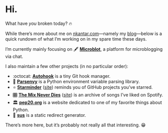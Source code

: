 # Hi.

What have _you_ broken today? :fire:

While there’s more about me on [nkantar.com](https://nkantar.com "Nik Kantar")—namely my [blog](https://www.nkantar.com/blog/ "Blog | Nik Kantar")—below is a quick rundown of what I’m working on in my spare time these days.

I’m currently mainly focusing on :fountain_pen: [**Microblot**](https://github.com/nkantar/Microblot "nkantar/Microblot on GitHub"), a platform for microblogging via chat.

I also maintain a few other projects (in no particular order):

- :octocat: [**Autohook**](https://github.com/Autohook/Autohook "Autohook/Autohook on GitHub") is a tiny Git hook manager.
- :snake: [**Parsenvy**](https://github.com/nkantar/Parsenvy "nkantar/Parsenvy on GitHub") is a Python environment variable parsing library.
- :star: [**Starminder**](https://github.com/nkantar/Starminder "nkantar/Starminder on GitHub") ([site](https://starminder.xyz "Starminder")) reminds you of GitHub projects you’ve starred.
- :control_knobs: [**The Mix Never Dies**](https://github.com/nkantar/TheMixNeverDies.com "nkantar/TheMixNeverDies.com on GitHub") ([site](https://themixneverdies.com "The Mix Never Dies")) is an archive of songs I’ve liked on Spotify.
- :classical_building: [**pep20.org**](https://pep20.org "PEP 20 ~ The Zen of Python") is a website dedicated to one of my favorite things about Python.
- :link: [**sus**](https://github.com/nkantar/sus "nkantar/sus on GitHub") is a static redirect generator.

There’s more here, but it’s probably not really all that interesting. :grin:
